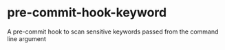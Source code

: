 # pre-commit-hook-keyword
A pre-commit hook to scan sensitive keywords passed from the command line argument
